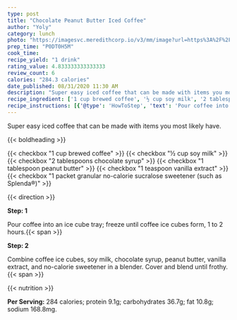 ```yaml
---
type: post
title: "Chocolate Peanut Butter Iced Coffee"
author: "Yoly"
category: lunch
photo: "https://imagesvc.meredithcorp.io/v3/mm/image?url=https%3A%2F%2Fimages.media-allrecipes.com%2Fuserphotos%2F3807830.jpg"
prep_time: "P0DT0H5M"
cook_time: 
recipe_yield: "1 drink"
rating_value: 4.833333333333333
review_count: 6
calories: "284.3 calories"
date_published: 08/31/2020 11:30 AM
description: "Super easy iced coffee that can be made with items you most likely have."
recipe_ingredient: ['1 cup brewed coffee', '½ cup soy milk', '2 tablespoons chocolate syrup', '1 tablespoon peanut butter', '1 teaspoon vanilla extract', '1 packet granular no-calorie sucralose sweetener (such as Splenda®)']
recipe_instructions: [{'@type': 'HowToStep', 'text': 'Pour coffee into an ice cube tray; freeze until coffee ice cubes form, 1 to 2 hours.\n'}, {'@type': 'HowToStep', 'text': 'Combine coffee ice cubes, soy milk, chocolate syrup, peanut butter, vanilla extract, and no-calorie sweetener in a blender. Cover and blend until frothy.\n'}]
---
```


Super easy iced coffee that can be made with items you most likely have. 

{{< boldheading >}}

{{< checkbox "1 cup brewed coffee" >}}
{{< checkbox "½ cup soy milk" >}}
{{< checkbox "2 tablespoons chocolate syrup" >}}
{{< checkbox "1 tablespoon peanut butter" >}}
{{< checkbox "1 teaspoon vanilla extract" >}}
{{< checkbox "1 packet granular no-calorie sucralose sweetener (such as Splenda®)" >}}


{{< direction >}}

**Step: 1**

Pour coffee into an ice cube tray; freeze until coffee ice cubes form, 1 to 2 hours.{{< span >}}

**Step: 2**

Combine coffee ice cubes, soy milk, chocolate syrup, peanut butter, vanilla extract, and no-calorie sweetener in a blender. Cover and blend until frothy.{{< span >}}

{{< nutrition >}}

**Per Serving:** 284 calories; protein 9.1g; carbohydrates 36.7g; fat 10.8g; sodium 168.8mg.